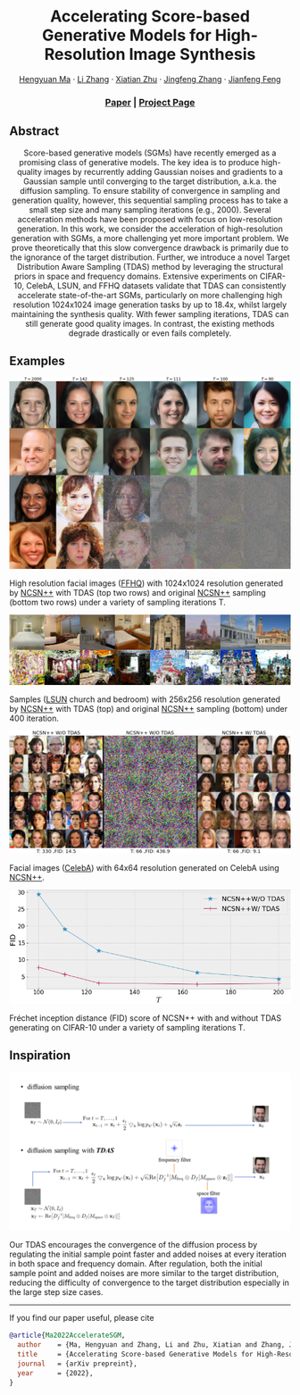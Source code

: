 <p align="center">

  <h1 align="center">Accelerating Score-based Generative Models for High-Resolution Image Synthesis</h1>
  <p align="center">
    <a href="">Hengyuan Ma</a>
    ·
    <a href="http://www.robots.ox.ac.uk/~lz/">Li Zhang</a>
    ·
    <a href="https://xiatian-zhu.github.io">Xiatian Zhu</a>
    ·
    <a href="https://zjfheart.github.io/">Jingfeng Zhang</a>
    ·
    <a href="https://www.dcs.warwick.ac.uk/~feng/">Jianfeng Feng</a>

  </p>
  <h3 align="center"><a href="http://arxiv.org/abs/2206.04029">Paper</a> | <a href="https://fudan-zvg.github.io/TDAS">Project Page</a></h3>
  <div align="center"></div>


Abstract
---
<p align="center">
Score-based generative models (SGMs) have recently emerged as a promising class of generative models. The key idea is to produce high-quality images by recurrently adding Gaussian noises and gradients to a Gaussian sample until converging to the target distribution, a.k.a.  the diffusion sampling. To ensure stability of convergence in sampling and generation quality, however, this sequential sampling process has to take a small step size and many sampling iterations (e.g., 2000). Several acceleration methods have been proposed with focus on low-resolution generation. In this work, we consider the acceleration of high-resolution generation with SGMs, a more challenging yet more important problem. We prove theoretically that this slow convergence drawback is primarily due to the ignorance of the target distribution. Further, we introduce a novel Target Distribution Aware Sampling (TDAS) method by leveraging the structural priors in space and frequency domains. Extensive experiments on CIFAR-10, CelebA, LSUN, and FFHQ datasets validate that TDAS can consistently accelerate state-of-the-art SGMs, particularly on more challenging high resolution 1024x1024 image generation tasks by up to 18.4x, whilst largely maintaining the synthesis quality. With fewer sampling iterations, TDAS can still generate good quality images. In contrast, the existing methods degrade drastically or even fails completely. 
 </p>

Examples
---

![demo](image/demo.png)

High resolution facial images ([FFHQ](https://github.com/NVlabs/ffhq-dataset)) with 1024x1024 resolution generated by [NCSN++](https://github.com/yang-song/score_sde) with TDAS (top two rows) and original [NCSN++](https://github.com/yang-song/score_sde) sampling (bottom two rows) under a variety of sampling iterations T.


![lsun_demo](image/lsun_demo.png)

Samples ([LSUN](https://www.yf.io/p/lsun) church and bedroom) with 256x256 resolution generated by [NCSN++](https://github.com/yang-song/score_sde) with TDAS (top) and original [NCSN++](https://github.com/yang-song/score_sde) sampling (bottom) under 400 iteration.


![celeba64_demo](image/celeba64_demo.png)

Facial images ([CelebA](https://mmlab.ie.cuhk.edu.hk/projects/CelebA.html)) with 64x64 resolution generated on CelebA using [NCSN++](https://github.com/yang-song/score_sde).


![cifar10_fid_demo](image/fid_demo.png)

Fréchet inception distance (FID) score of NCSN++ with and without TDAS generating on CIFAR-10 under a variety of sampling iterations T.


Inspiration
---

![key_idea](image/tdas_demo.png)

Our TDAS encourages the convergence of the diffusion process by regulating the initial sample point faster and added noises at every iteration in both space and frequency domain. After regulation, both the initial sample point and added noises are more similar to the target distribution, reducing the difficulty of convergence to the target distribution especially in the large step size cases. 

---


If you find our paper useful, please cite
```bibtex
@article{Ma2022AccelerateSGM,
  author    = {Ma, Hengyuan and Zhang, Li and Zhu, Xiatian and Zhang, Jingfeng and Feng, Jianfeng},
  title     = {Accelerating Score-based Generative Models for High-Resolution Image Synthesis},
  journal   = {arXiv prepreint},
  year      = {2022},
}
```
